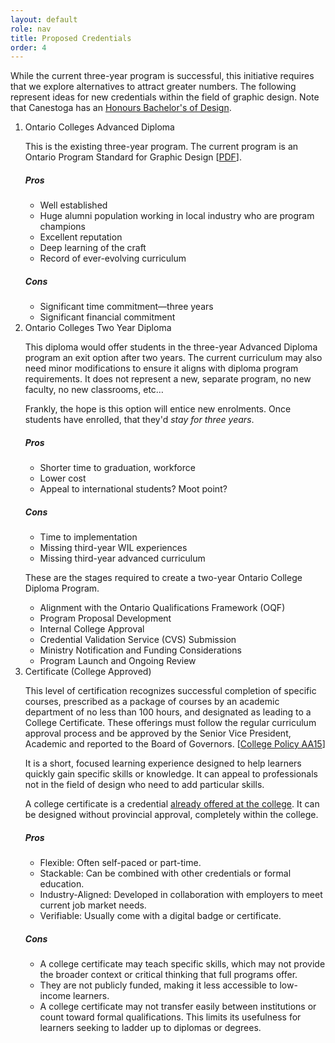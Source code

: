 ```yaml
---
layout: default
role: nav
title: Proposed Credentials
order: 4
---
```

<p>
	While the current three-year program is successful, this initiative requires that we explore alternatives to attract greater numbers. The following represent ideas for new credentials within the field of graphic design. Note that Canestoga has an <a href="https://www.conestogac.on.ca/fulltime/bachelor-of-design-honours/courses?id=28649">Honours Bachelor's of Design</a>.
</p>
<ol>
	<li>Ontario Colleges Advanced Diploma</li>
	<p>
		This is the existing three-year program. The current program is an Ontario Program Standard for Graphic Design [<a href="downloads/mcu-graphic-design-2014-61820-en-2022-03-30.pdf">PDF</a>].
	</p>
	<h5>
		Pros
	</h5>
	<ul>
		<li>Well established</li>
		<li>Huge alumni population working in local industry who are program champions</li>
		<li>Excellent reputation</li>
		<li>Deep learning of the craft</li>
		<li>Record of ever-evolving curriculum</li>
	</ul>
	<h5>
		Cons
	</h5>
	<ul>
		<li>Significant time commitment—three years</li>
		<li>Significant financial commitment</li>
	</ul>
	<li>Ontario Colleges Two Year Diploma</li>
	<p>
		This diploma would offer students in the three-year Advanced Diploma program an exit option after two years. The current curriculum may also need minor modifications to ensure it aligns with diploma program requirements. It does not represent a new, separate program, no new faculty, no new classrooms, etc… 
	</p>
	<p>
		Frankly, the hope is this option will entice new enrolments. Once students have enrolled, that they'd <em>stay for three years</em>. 
	</p>
	<h5>
		Pros
	</h5>
	<ul>
		<li>Shorter time to graduation, workforce</li>
		<li>Lower cost</li>
		<li>Appeal to international students? Moot point?</li>
	</ul>
	<h5>
		Cons
	</h5>
	<ul>
		<li>Time to implementation</li>
		<li>Missing third-year WIL experiences</li>
		<li>Missing third-year advanced curriculum</li>
	</ul>
	<p>
		These are the stages required to create a two-year Ontario College Diploma Program. 
	</p>
	<ul>
		<li>Alignment with the Ontario Qualifications Framework (OQF)</li>
		<li>Program Proposal Development</li>
		<li>Internal College Approval</li>
		<li>Credential Validation Service (CVS) Submission</li>
		<li>Ministry Notification and Funding Considerations</li>
		<li>Program Launch and Ongoing Review</li>
	</ul>
	<li>Certificate (College Approved)</li>
	<p>
		This level of certification recognizes successful completion of specific courses, prescribed as a package of courses by an academic department of no less than 100 hours, and designated as leading to a College Certificate. These offerings must follow the regular curriculum approval process and be approved by the Senior Vice President, Academic and reported to the Board of Governors. [<a href="https://www.algonquincollege.com/policies/aa15">College Policy AA15</a>] 
	</p>
	<p>
		It is a short, focused learning experience designed to help learners quickly gain specific skills or knowledge. It can appeal to professionals not in the field of design who need to add particular skills.
	</p>
	<p>
		A college certificate is a credential <a href="https://www.algonquincollege.com/academic-development/new-program-development/">already offered at the college</a>. It can be designed without provincial approval, completely within the college. 
	</p>
	<h5>
		Pros
	</h5>
	<ul>
		<li>Flexible: Often self-paced or part-time.</li>
		<li>Stackable: Can be combined with other credentials or formal education.</li>
		<li>Industry-Aligned: Developed in collaboration with employers to meet current job market needs.</li>
		<li>Verifiable: Usually come with a digital badge or certificate.</li>
	</ul>
	<h5>
		Cons
	</h5>
	<ul>
		<li>A college certificate may teach specific skills, which may not provide the broader context or critical thinking that full programs offer.</li>
		<li>They are not publicly funded, making it less accessible to low-income learners.</li>
		<li>A college certificate may not transfer easily between institutions or count toward formal qualifications. This limits its usefulness for learners seeking to ladder up to diplomas or degrees.</li>
	</ul>
</ol>
